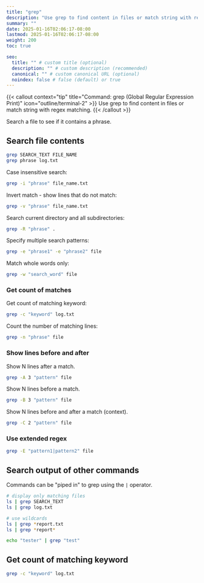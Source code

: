```yaml
---
title: "grep"
description: "Use grep to find content in files or match string with regex matching."
summary: ""
date: 2025-01-16T02:06:17-08:00
lastmod: 2025-01-16T02:06:17-08:00
weight: 200
toc: true

seo:
  title: "" # custom title (optional)
  description: "" # custom description (recommended)
  canonical: "" # custom canonical URL (optional)
  noindex: false # false (default) or true
---
```


{{< callout context="tip" title="Command: grep (Global Regular Expression Print)" icon="outline/terminal-2" >}}
Use grep to find content in files or match string with regex matching.
{{< /callout >}}

Search a file to see if it contains a phrase.

## Search file contents

```bash { title="Search contents of a file with grep" }
grep SEARCH_TEXT FILE_NAME
grep phrase log.txt
```

Case insensitive search:

```bash { title="Use case insensitive search with -i" }
grep -i "phrase" file_name.txt
```

Invert match - show lines that do not match:

```bash { title="Find lines that do not match" }
grep -v "phrase" file_name.txt
```

Search current directory and all subdirectories:

```bash { title="Search files in all subdirectories with -R" }
grep -R "phrase" .
```

Specify multiple search patterns:

```bash { title="Specify multiple search patterns" }
grep -e "phrase1" -e "phrase2" file
```

Match whole words only:

```bash { title="Match whole words only" }
grep -w "search_word" file
```

### Get count of matches

Get count of matching keyword:

```bash
grep -c "keyword" log.txt
```

Count the number of matching lines:

```bash { title="Count the number of matching lines" }
grep -n "phrase" file
```

### Show lines before and after

Show N lines after a match.

```bash { title="Show N lines after a match" }
grep -A 3 "pattern" file
```

Show N lines before a match.

```bash { title="Show N lines before a match" }
grep -B 3 "pattern" file
```

Show N lines before and after a match (context).

```bash { title="Show N lines before and after a match" }
grep -C 2 "pattern" file
```

### Use extended regex

```bash { title="Use extended regex" }
grep -E "pattern1|pattern2" file
```

## Search output of other commands

Commands can be "piped in" to grep using the `|` operator.

```bash
# display only matching files
ls | grep SEARCH_TEXT
ls | grep log.txt

# use wildcards
ls | grep *report.txt
ls | grep *report*

echo "tester" | grep "test"
```

## Get count of matching keyword

```bash
grep -c "keyword" log.txt
```
